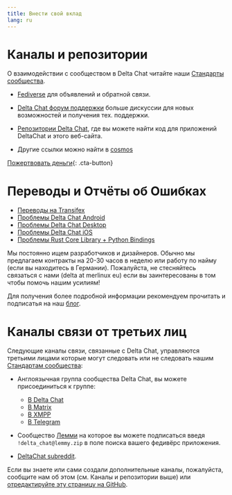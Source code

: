 ```yaml
---
title: Внести свой вклад
lang: ru
---
```


# Каналы и репозитории

О взаимодействии с сообществом в Delta Chat читайте наши [Стандарты сообщества](community-standards).

- [Fediverse](https://chaos.social/web/@delta) для объявлений и обратной связи.

- [Delta Chat форум поддержки](https://support.delta.chat) больше
  дискуссии для новых возможностей и получения тех. поддержки.

- [Репозитории Delta Chat](https://github.com/deltachat/), где вы можете
  найти код для приложений DeltaChat и этого веб-сайта.

- Другие ссылки можно найти в [cosmos](https://cosmos.delta.chat)

[Пожертвовать деньги](donate){: .cta-button}

# Переводы и Отчёты об Ошибках

- [Переводы на Transifex](https://www.transifex.com/delta-chat/public/)
- [Проблемы Delta Chat Android](https://github.com/deltachat/deltachat-android/issues)
- [Проблемы Delta Chat Desktop](https://github.com/deltachat/deltachat-desktop/issues)
- [Проблемы Delta Chat iOS](https://github.com/deltachat/deltachat-ios/issues)
- [Проблемы Rust Core Library + Python Bindings](https://github.com/deltachat/deltachat-core-rust/issues)

Мы постоянно ищем разработчиков и дизайнеров.
Обычно мы предлагаем контракты на 20-30 часов в неделю или работу по найму (если вы находитесь в Германии).
Пожалуйста, не стесняйтесь связаться с нами (delta at merlinux eu)
если вы заинтересованы в том чтобы помочь нашим усилиям!

Для получения более подробной информации рекомендуем прочитать и подписатья на наш [блог](https://delta.chat/ru/blog).


# Каналы связи от третьих лиц

Следующие каналы связи, связанные с Delta Chat, управляются третьими лицами
которые могут следовать или не следовать нашим [Стандартам сообщества](community-standards): 

- Англоязычная группа сообщества Delta Chat, вы можете присоединиться к группе:
  * [В Delta Chat](https://i.delta.chat/#6CBFF8FFD505C0FDEA20A66674F2916EA8FBEE99&a=invitebot%40nine.testrun.org&g=DC%20Community&x=y6dS91dlLLi&i=0bzEm4zAacX&s=GQQlKuqD-zH)
  * [В Matrix](https://matrix.to/#/#Delta.Chat:matrix.org)
  * [В XMPP](xmpp:deltachat-en@chat.disroot.org?join)
  * [В Telegram](https://t.me/deltachat_community)

- Сообщество [Лемми](https://lemmy.zip/c/delta_chat)
  на которое вы можете подписаться введя `!delta_chat@lemmy.zip` 
  в поле поиска вашего федивёрс приложения.

-  [DeltaChat subreddit](https://old.reddit.com/r/DeltaChat/).

Если вы знаете или сами создали дополнительные каналы,
пожалуйста, сообщите нам об этом (см. Каналы и репозитории выше)
или [отредактируйте эту страницу на GitHub](https://github.com/deltachat/deltachat-pages/edit/master/en/contribute.md).
